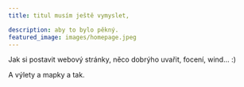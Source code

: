```yaml
---
title: titul musím ještě vymyslet,

description: aby to bylo pěkný.
featured_image: images/homepage.jpeg 
---
```

Jak si postavit webový stránky, něco dobrýho uvařit, focení, wind... :)

A výlety a mapky a tak.
